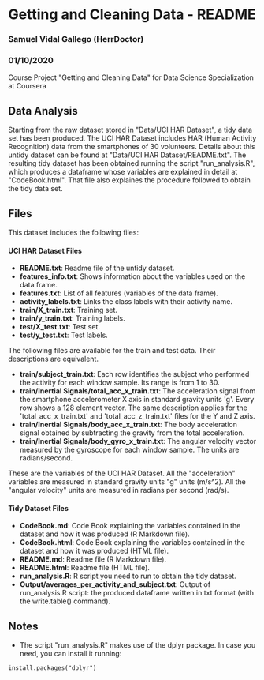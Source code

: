# Getting and Cleaning Data - README
### Samuel Vidal Gallego (HerrDoctor)
### 01/10/2020

Course Project "Getting and Cleaning Data" for Data Science Specialization at Coursera


## Data Analysis

Starting from the raw dataset stored in "Data/UCI HAR Dataset", a tidy data set has been produced. The UCI HAR Dataset includes HAR (Human Activity Recognition) data from the smartphones of 30 volunteers. Details about this untidy dataset can be found at "Data/UCI HAR Dataset/README.txt". The resulting tidy dataset has been obtained running the script "run_analysis.R", which produces a dataframe whose variables are explained in detail at "CodeBook.html". That file also explaines the procedure followed to obtain the tidy data set.


## Files

This dataset includes the following files:

#### UCI HAR Dataset Files

* **README.txt**: Readme file of the untidy dataset.
* **features_info.txt**: Shows information about the variables used on the data frame.
* **features.txt**: List of all features (variables of the data frame).
* **activity_labels.txt**: Links the class labels with their activity name.
* **train/X_train.txt**: Training set.
* **train/y_train.txt**: Training labels.
* **test/X_test.txt**: Test set.
* **test/y_test.txt**: Test labels.

The following files are available for the train and test data. Their descriptions are equivalent.

* **train/subject_train.txt**: Each row identifies the subject who performed the activity for each window sample. Its range is from 1 to 30. 
* **train/Inertial Signals/total_acc_x_train.txt**: The acceleration signal from the smartphone accelerometer X axis in standard gravity units 'g'. Every row shows a 128 element vector. The same description applies for the 'total_acc_x_train.txt' and 'total_acc_z_train.txt' files for the Y and Z axis. 
* **train/Inertial Signals/body_acc_x_train.txt**: The body acceleration signal obtained by subtracting the gravity from the total acceleration. 
* **train/Inertial Signals/body_gyro_x_train.txt**: The angular velocity vector measured by the gyroscope for each window sample. The units are radians/second. 

These are the variables of the UCI HAR Dataset. All the "acceleration" variables are measured in standard gravity units "g" units (m/s^2). All the "angular velocity" units are measured in radians per second (rad/s).

#### Tidy Dataset Files

* **CodeBook.md**: Code Book explaining the variables contained in the dataset and how it was produced (R Markdown file).
* **CodeBook.html**: Code Book explaining the variables contained in the dataset and how it was produced (HTML file).
* **README.md**: Readme file (R Markdown file).
* **README.html**: Readme file (HTML file).
* **run_analysis.R**: R script you need to run to obtain the tidy dataset.
* **Output/averages_per_activity_and_subject.txt**: Output of run_analysis.R script: the produced dataframe written in txt format (with the write.table() command).


## Notes

* The script "run_analysis.R" makes use of the dplyr package. In case you need, you can install it running:

```
install.packages("dplyr")
```
